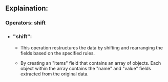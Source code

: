 ## Explaination:
### Operators: shift 
* ### "shift":
    * This operation restructures the data by shifting and rearranging the fields based on the specified rules.
 
    * By creating an "items" field that contains an array of objects. Each object within the array contains the "name" and "value" fields extracted from the original data.